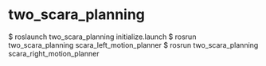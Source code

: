 # two_scara_planning

$ roslaunch two_scara_planning initialize.launch
$ rosrun two_scara_planning scara_left_motion_planner
$ rosrun two_scara_planning scara_right_motion_planner

